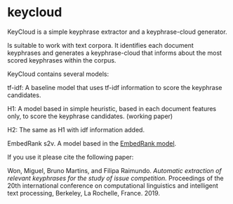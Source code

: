 # keycloud

KeyCloud is a simple keyphrase extractor and a keyphrase-cloud generator.

Is suitable to work with text corpora. It identifies each document keyphrases and generates a keyphrase-cloud that informs about the most scored keyphrases within the corpus.

KeyCloud contains several models:

tf-idf: A  baseline model that uses tf-idf information to score the keyphrase candidates.

H1: A model based in simple heuristic, based in each document features only, to score the keyphrase candidates. (working paper)

H2: The same as H1 with idf information added.

EmbedRank s2v. A model based in the [EmbedRank model](https://arxiv.org/abs/1801.04470). 

If you use it please cite the following paper:

Won, Miguel, Bruno Martins, and Filipa Raimundo. *Automatic extraction of relevant keyphrases for the study of issue competition.* Proceedings of the 20th international conference on computational linguistics and intelligent text processing, Berkeley, La Rochelle, France. 2019.
